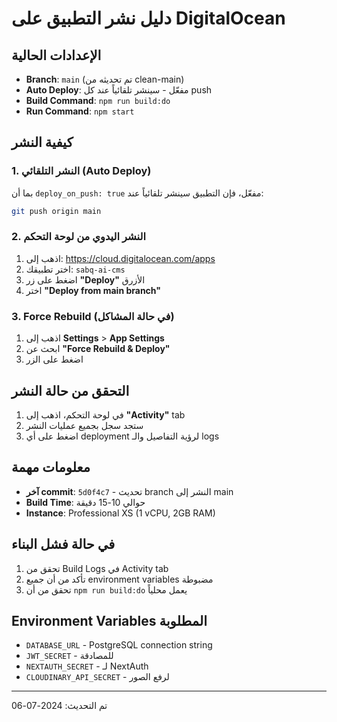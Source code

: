 # دليل نشر التطبيق على DigitalOcean

## الإعدادات الحالية
- **Branch**: `main` (تم تحديثه من clean-main)
- **Auto Deploy**: مفعّل - سينشر تلقائياً عند كل push
- **Build Command**: `npm run build:do`
- **Run Command**: `npm start`

## كيفية النشر

### 1. النشر التلقائي (Auto Deploy)
بما أن `deploy_on_push: true` مفعّل، فإن التطبيق سينشر تلقائياً عند:
```bash
git push origin main
```

### 2. النشر اليدوي من لوحة التحكم
1. اذهب إلى: https://cloud.digitalocean.com/apps
2. اختر تطبيقك: `sabq-ai-cms`
3. اضغط على زر **"Deploy"** الأزرق
4. اختر **"Deploy from main branch"**

### 3. Force Rebuild (في حالة المشاكل)
1. اذهب إلى **Settings** > **App Settings**
2. ابحث عن **"Force Rebuild & Deploy"**
3. اضغط على الزر

## التحقق من حالة النشر
1. في لوحة التحكم، اذهب إلى **"Activity"** tab
2. ستجد سجل بجميع عمليات النشر
3. اضغط على أي deployment لرؤية التفاصيل والـ logs

## معلومات مهمة
- **آخر commit**: `5d0f4c7` - تحديث branch النشر إلى main
- **Build Time**: حوالي 10-15 دقيقة
- **Instance**: Professional XS (1 vCPU, 2GB RAM)

## في حالة فشل البناء
1. تحقق من Build Logs في Activity tab
2. تأكد من أن جميع environment variables مضبوطة
3. تحقق من أن `npm run build:do` يعمل محلياً

## Environment Variables المطلوبة
- `DATABASE_URL` - PostgreSQL connection string
- `JWT_SECRET` - للمصادقة
- `NEXTAUTH_SECRET` - لـ NextAuth
- `CLOUDINARY_API_SECRET` - لرفع الصور

---
تم التحديث: 2024-07-06 